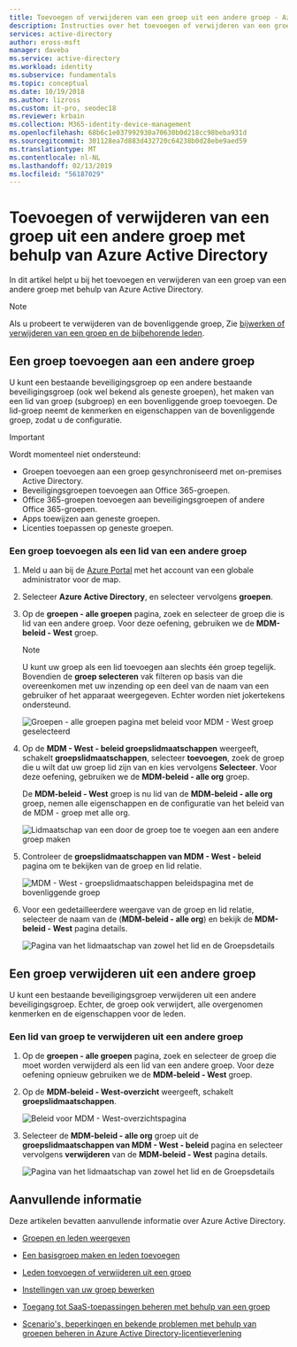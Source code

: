 ```yaml
---
title: Toevoegen of verwijderen van een groep uit een andere groep - Azure Active Directory | Microsoft Docs
description: Instructies over het toevoegen of verwijderen van een groep uit een andere groep met behulp van Azure Active Directory.
services: active-directory
author: eross-msft
manager: daveba
ms.service: active-directory
ms.workload: identity
ms.subservice: fundamentals
ms.topic: conceptual
ms.date: 10/19/2018
ms.author: lizross
ms.custom: it-pro, seodec18
ms.reviewer: krbain
ms.collection: M365-identity-device-management
ms.openlocfilehash: 68b6c1e037992930a70630b0d218cc98beba931d
ms.sourcegitcommit: 301128ea7d883d432720c64238b0d28ebe9aed59
ms.translationtype: MT
ms.contentlocale: nl-NL
ms.lasthandoff: 02/13/2019
ms.locfileid: "56187029"
---
```

# <a name="add-or-remove-a-group-from-another-group-using-azure-active-directory"></a>Toevoegen of verwijderen van een groep uit een andere groep met behulp van Azure Active Directory
In dit artikel helpt u bij het toevoegen en verwijderen van een groep van een andere groep met behulp van Azure Active Directory.

>[!Note]
>Als u probeert te verwijderen van de bovenliggende groep, Zie [bijwerken of verwijderen van een groep en de bijbehorende leden](active-directory-groups-delete-group.md).

## <a name="add-a-group-to-another-group"></a>Een groep toevoegen aan een andere groep
U kunt een bestaande beveiligingsgroep op een andere bestaande beveiligingsgroep (ook wel bekend als geneste groepen), het maken van een lid van groep (subgroep) en een bovenliggende groep toevoegen. De lid-groep neemt de kenmerken en eigenschappen van de bovenliggende groep, zodat u de configuratie.

>[!Important]
>Wordt momenteel niet ondersteund:<ul><li>Groepen toevoegen aan een groep gesynchroniseerd met on-premises Active Directory.</li><li>Beveiligingsgroepen toevoegen aan Office 365-groepen.</li><li>Office 365-groepen toevoegen aan beveiligingsgroepen of andere Office 365-groepen.</li><li>Apps toewijzen aan geneste groepen.</li><li>Licenties toepassen op geneste groepen.</li></ul>

### <a name="to-add-a-group-as-a-member-of-another-group"></a>Een groep toevoegen als een lid van een andere groep

1. Meld u aan bij de [Azure Portal](https://portal.azure.com) met het account van een globale administrator voor de map.

2. Selecteer **Azure Active Directory**, en selecteer vervolgens **groepen**.

3. Op de **groepen - alle groepen** pagina, zoek en selecteer de groep die is lid van een andere groep. Voor deze oefening, gebruiken we de **MDM-beleid - West** groep.

    >[!Note]
    >U kunt uw groep als een lid toevoegen aan slechts één groep tegelijk. Bovendien de **groep selecteren** vak filteren op basis van die overeenkomen met uw inzending op een deel van de naam van een gebruiker of het apparaat weergegeven. Echter worden niet jokertekens ondersteund.

    ![Groepen - alle groepen pagina met beleid voor MDM - West groep geselecteerd](media/active-directory-groups-membership-azure-portal/group-all-groups-screen.png)

4. Op de **MDM - West - beleid groepslidmaatschappen** weergeeft, schakelt **groepslidmaatschappen**, selecteer **toevoegen**, zoek de groep die u wilt dat uw groep lid zijn van en kies vervolgens  **Selecteer**. Voor deze oefening, gebruiken we de **MDM-beleid - alle org** groep.

    De **MDM-beleid - West** groep is nu lid van de **MDM-beleid - alle org** groep, nemen alle eigenschappen en de configuratie van het beleid van de MDM - groep met alle org.

    ![Lidmaatschap van een door de groep toe te voegen aan een andere groep maken](media/active-directory-groups-membership-azure-portal/add-group-membership.png)

5. Controleer de **groepslidmaatschappen van MDM - West - beleid** pagina om te bekijken van de groep en lid relatie.

    ![MDM - West - groepslidmaatschappen beleidspagina met de bovenliggende groep](media/active-directory-groups-membership-azure-portal/group-membership-blade.png)

6. Voor een gedetailleerdere weergave van de groep en lid relatie, selecteer de naam van de (**MDM-beleid - alle org**) en bekijk de **MDM-beleid - West** pagina details.

    ![Pagina van het lidmaatschap van zowel het lid en de Groepsdetails](media/active-directory-groups-membership-azure-portal/group-membership-review.png)

## <a name="remove-a-group-from-another-group"></a>Een groep verwijderen uit een andere groep
U kunt een bestaande beveiligingsgroep verwijderen uit een andere beveiligingsgroep. Echter, de groep ook verwijdert, alle overgenomen kenmerken en de eigenschappen voor de leden.

### <a name="to-remove-a-member-group-from-another-group"></a>Een lid van groep te verwijderen uit een andere groep
1. Op de **groepen - alle groepen** pagina, zoek en selecteer de groep die moet worden verwijderd als een lid van een andere groep. Voor deze oefening opnieuw gebruiken we de **MDM-beleid - West** groep.

2. Op de **MDM-beleid - West-overzicht** weergeeft, schakelt **groepslidmaatschappen**.

    ![Beleid voor MDM - West-overzichtspagina](media/active-directory-groups-membership-azure-portal/group-membership-overview.png)

3. Selecteer de **MDM-beleid - alle org** groep uit de **groepslidmaatschappen van MDM - West - beleid** pagina en selecteer vervolgens **verwijderen** van de **MDM-beleid - West** pagina details.

    ![Pagina van het lidmaatschap van zowel het lid en de Groepsdetails](media/active-directory-groups-membership-azure-portal/group-membership-remove.png)


## <a name="additional-information"></a>Aanvullende informatie
Deze artikelen bevatten aanvullende informatie over Azure Active Directory.

- [Groepen en leden weergeven](active-directory-groups-view-azure-portal.md)

- [Een basisgroep maken en leden toevoegen](active-directory-groups-create-azure-portal.md)

- [Leden toevoegen of verwijderen uit een groep](active-directory-groups-members-azure-portal.md)

- [Instellingen van uw groep bewerken](active-directory-groups-settings-azure-portal.md)

- [Toegang tot SaaS-toepassingen beheren met behulp van een groep](../users-groups-roles/groups-saasapps.md)

- [Scenario's, beperkingen en bekende problemen met behulp van groepen beheren in Azure Active Directory-licentieverlening](../users-groups-roles/licensing-group-advanced.md#limitations-and-known-issues)
